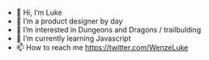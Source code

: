 - 👋 Hi, I’m Luke
- 💞️ I’m a product designer by day
- 👀 I’m interested in Dungeons and Dragons / trailbulding 
- 🌱 I’m currently learning Javascript
- 📫 How to reach me https://twitter.com/WenzeLuke

<!---
udud-cr/udud-cr is a ✨ special ✨ repository because its `README.md` (this file) appears on your GitHub profile.
You can click the Preview link to take a look at your changes.
--->
